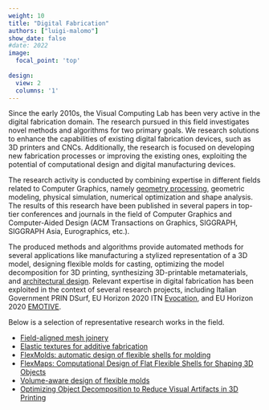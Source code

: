 ```yaml
---
weight: 10
title: "Digital Fabrication"
authors: ["luigi-malomo"]
show_date: false
#date: 2022
image:
  focal_point: 'top'
  
design:
  view: 2
  columns: '1'
---
```


Since the early 2010s, the Visual Computing Lab has been very active in the digital fabrication domain. The research pursued in this field investigates novel methods and algorithms for two primary goals. We research solutions to enhance the capabilities of existing digital fabrication devices, such as 3D printers and CNCs. Additionally, the research is focused on developing new fabrication processes or improving the existing ones, exploiting the potential of computational design and digital manufacturing devices.

The research activity is conducted by combining expertise in different fields related to Computer Graphics, namely [geometry processing](/research/geometry-processing), geometric modeling, physical simulation, numerical optimization and shape analysis. The results of this research have been published in several papers in top-tier conferences and journals in the field of Computer Graphics and Computer-Aided Design (ACM Transactions on Graphics, SIGGRAPH, SIGGRAPH Asia, Eurographics, etc.).

The produced methods and algorithms provide automated methods for several applications like manufacturing a stylized representation of a 3D model, designing flexible molds for casting, optimizing the model decomposition for 3D printing, synthesizing 3D-printable metamaterials, and [architectural design](/research/architecture).
Relevant expertise in digital fabrication has been exploited in the context of several research projects, including Italian Government PRIN DSurf, EU Horizon 2020 ITN [Evocation](https://evocation.eu), and EU Horizon 2020 [EMOTIVE](https://emotiveproject.eu).

Below is a selection of representative research works in the field.

- [Field-aligned mesh joinery](/publication/2014/CPMS14)
- [Elastic textures for additive fabrication](/publication/2015/PZMPCZ15)
- [FlexMolds: automatic design of flexible shells for molding](/publication/2016/MPBC16)
- [FlexMaps: Computational Design of Flat Flexible Shells for Shaping 3D Objects](/publication/2018/MPIPMCB18)
- [Volume-aware design of flexible molds](/publication/2019/AMGBCP19)
- [Optimizing Object Decomposition to Reduce Visual Artifacts in 3D Printing](/publication/2020/FAGMCC20)


<!-- State of the art in stylized fabrication
State of the art in computational mould design -->
